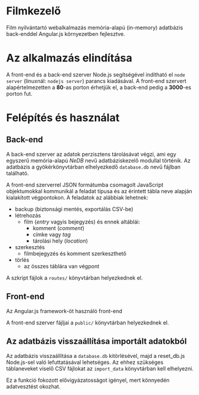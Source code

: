 ﻿Filmkezelő
==========

Film nyilvántartó webalkalmazás memória-alapú (in-memory) adatbázis back-enddel Angular.js környezetben fejlesztve.

# Az alkalmazás elindítása

A front-end és a back-end szerver Node.js segítségével indítható el `node server` (linuxnál: `nodejs server`) parancs kiadásával. A front-end szervert alapértelmezetten a **80**-as porton érhetjük el, a back-end pedig a **3000**-es porton fut.

# Felépítés és használat

## Back-end

A back-end szerver az adatok perzisztens tárolásávat végzi, ami egy egyszerű memória-alapú *NeDB* nevű adatbáziskezelő modullal történik. Az adatbázis a gyökérkönyvtárban elhelyezkedő `database.db` nevű fájlban található.

A front-end szerverrel JSON formátumba csomagolt JavaScript objektumokkal kommunikál a feladat típusa és az érintett tábla neve alapján kialakított végpontokon. A feladatok az alábbiak lehetnek:
+ backup (biztonsági mentés, exportálás CSV-be)
+ létrehozás
	* film (*entry* vagyis bejegyzés) és ennek altáblái:
		- komment (*comment*)
		- címke vagy *tag*
		- tárolási hely (*location*)
+ szerkesztés
	* filmbejegyzés és komment szerkeszthető
+ törlés
	* az összes táblára van végpont

A szkript fájlok a `routes/` könyvtárban helyezkednek el. 

## Front-end

Az Angular.js framework-öt használó front-end 

A front-end szerver fájljai a `public/` könyvtárban helyezkednek el. 

## Az adatbázis visszaállítása importált adatokból

Az adatbázis visszaállítása a `database.db` kitörlésével, majd a reset_db.js Node.js-sel való lefuttatásával lehetséges. Az ehhez szükséges táblaneveket viselő CSV fájlokat az `import_data` könyvtárban kell elhelyezni.

Ez a funkció fokozott elővigyázatosságot igényel, mert könnyedén adatvesztést okozhat.